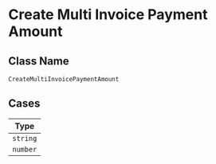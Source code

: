 
# Create Multi Invoice Payment Amount

## Class Name

`CreateMultiInvoicePaymentAmount`

## Cases

| Type |
|  --- |
| `string` |
| `number` |

